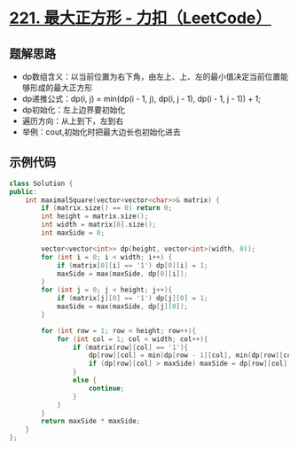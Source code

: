 # [221. 最大正方形 - 力扣（LeetCode）](https://leetcode.cn/problems/maximal-square/description/?envType=study-plan-v2&envId=dynamic-programming)

## 题解思路

- dp数组含义：以当前位置为右下角，由左上、上、左的最小值决定当前位置能够形成的最大正方形
- dp递推公式：dp(i, j) = min(dp(i - 1, j), dp(i, j - 1), dp(i - 1, j - 1)) + 1;
- dp初始化：左上边界要初始化
- 遍历方向：从上到下，左到右
- 举例：cout,初始化时把最大边长也初始化进去



## 示例代码

```C++
class Solution {
public:
    int maximalSquare(vector<vector<char>>& matrix) {
        if (matrix.size() == 0) return 0;
        int height = matrix.size();
        int width = matrix[0].size();
        int maxSide = 0;

        vector<vector<int>> dp(height, vector<int>(width, 0));
        for (int i = 0; i < width; i++) {
            if (matrix[0][i] == '1') dp[0][i] = 1;
            maxSide = max(maxSide, dp[0][i]);
        }
        for (int j = 0; j < height; j++){
            if (matrix[j][0] == '1') dp[j][0] = 1;
            maxSide = max(maxSide, dp[j][0]);
        }

        for (int row = 1; row < height; row++){
            for (int col = 1; col < width; col++){
                if (matrix[row][col] == '1'){
                    dp[row][col] = min(dp[row - 1][col], min(dp[row][col - 1], dp[row - 1][col - 1])) + 1;
                    if (dp[row][col] > maxSide) maxSide = dp[row][col];
                }
                else {
                    continue;
                }
            }
        }
        return maxSide * maxSide;
    }
};
```

